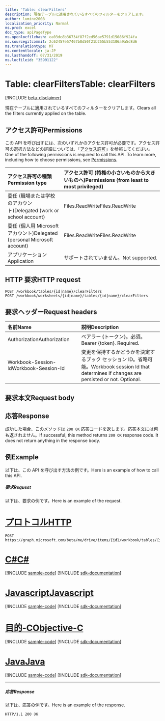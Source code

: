 ```yaml
---
title: 'Table: clearFilters'
description: 現在テーブルに適用されているすべてのフィルターをクリアします。
author: lumine2008
localization_priority: Normal
ms.prod: excel
doc_type: apiPageType
ms.openlocfilehash: ea03dc8b36734f87f2ed56ae5791d15086f924fa
ms.sourcegitcommit: 2c62457e57467b8d50f21b255b553106a9a5d8d6
ms.translationtype: MT
ms.contentlocale: ja-JP
ms.lasthandoff: 07/31/2019
ms.locfileid: "35991122"
---
```

# <a name="table-clearfilters"></a><span data-ttu-id="00151-103">Table: clearFilters</span><span class="sxs-lookup"><span data-stu-id="00151-103">Table: clearFilters</span></span>

[!INCLUDE [beta-disclaimer](../../includes/beta-disclaimer.md)]

<span data-ttu-id="00151-104">現在テーブルに適用されているすべてのフィルターをクリアします。</span><span class="sxs-lookup"><span data-stu-id="00151-104">Clears all the filters currently applied on the table.</span></span>
## <a name="permissions"></a><span data-ttu-id="00151-105">アクセス許可</span><span class="sxs-lookup"><span data-stu-id="00151-105">Permissions</span></span>
<span data-ttu-id="00151-p101">この API を呼び出すには、次のいずれかのアクセス許可が必要です。アクセス許可の選択方法などの詳細については、「[アクセス許可](/graph/permissions-reference)」を参照してください。</span><span class="sxs-lookup"><span data-stu-id="00151-p101">One of the following permissions is required to call this API. To learn more, including how to choose permissions, see [Permissions](/graph/permissions-reference).</span></span>

|<span data-ttu-id="00151-108">アクセス許可の種類</span><span class="sxs-lookup"><span data-stu-id="00151-108">Permission type</span></span>      | <span data-ttu-id="00151-109">アクセス許可 (特権の小さいものから大きいものへ)</span><span class="sxs-lookup"><span data-stu-id="00151-109">Permissions (from least to most privileged)</span></span>              |
|:--------------------|:---------------------------------------------------------|
|<span data-ttu-id="00151-110">委任 (職場または学校のアカウント)</span><span class="sxs-lookup"><span data-stu-id="00151-110">Delegated (work or school account)</span></span> | <span data-ttu-id="00151-111">Files.ReadWrite</span><span class="sxs-lookup"><span data-stu-id="00151-111">Files.ReadWrite</span></span>    |
|<span data-ttu-id="00151-112">委任 (個人用 Microsoft アカウント)</span><span class="sxs-lookup"><span data-stu-id="00151-112">Delegated (personal Microsoft account)</span></span> | <span data-ttu-id="00151-113">Files.ReadWrite</span><span class="sxs-lookup"><span data-stu-id="00151-113">Files.ReadWrite</span></span>    |
|<span data-ttu-id="00151-114">アプリケーション</span><span class="sxs-lookup"><span data-stu-id="00151-114">Application</span></span> | <span data-ttu-id="00151-115">サポートされていません。</span><span class="sxs-lookup"><span data-stu-id="00151-115">Not supported.</span></span> |

## <a name="http-request"></a><span data-ttu-id="00151-116">HTTP 要求</span><span class="sxs-lookup"><span data-stu-id="00151-116">HTTP request</span></span>
<!-- { "blockType": "ignored" } -->
```http
POST /workbook/tables/{id|name}/clearFilters
POST /workbook/worksheets/{id|name}/tables/{id|name}/clearFilters

```
## <a name="request-headers"></a><span data-ttu-id="00151-117">要求ヘッダー</span><span class="sxs-lookup"><span data-stu-id="00151-117">Request headers</span></span>
| <span data-ttu-id="00151-118">名前</span><span class="sxs-lookup"><span data-stu-id="00151-118">Name</span></span>       | <span data-ttu-id="00151-119">説明</span><span class="sxs-lookup"><span data-stu-id="00151-119">Description</span></span>|
|:---------------|:----------|
| <span data-ttu-id="00151-120">Authorization</span><span class="sxs-lookup"><span data-stu-id="00151-120">Authorization</span></span>  | <span data-ttu-id="00151-p102">ベアラー {トークン}。必須。</span><span class="sxs-lookup"><span data-stu-id="00151-p102">Bearer {token}. Required.</span></span> |
| <span data-ttu-id="00151-123">Workbook-Session-Id</span><span class="sxs-lookup"><span data-stu-id="00151-123">Workbook-Session-Id</span></span>  | <span data-ttu-id="00151-p103">変更を保持するかどうかを決定するブック セッション ID。省略可能。</span><span class="sxs-lookup"><span data-stu-id="00151-p103">Workbook session Id that determines if changes are persisted or not. Optional.</span></span>|

## <a name="request-body"></a><span data-ttu-id="00151-126">要求本文</span><span class="sxs-lookup"><span data-stu-id="00151-126">Request body</span></span>

## <a name="response"></a><span data-ttu-id="00151-127">応答</span><span class="sxs-lookup"><span data-stu-id="00151-127">Response</span></span>

<span data-ttu-id="00151-p104">成功した場合、このメソッドは `200 OK` 応答コードを返します。応答本文には何も返されません。</span><span class="sxs-lookup"><span data-stu-id="00151-p104">If successful, this method returns `200 OK` response code. It does not return anything in the response body.</span></span>

## <a name="example"></a><span data-ttu-id="00151-130">例</span><span class="sxs-lookup"><span data-stu-id="00151-130">Example</span></span>
<span data-ttu-id="00151-131">以下は、この API を呼び出す方法の例です。</span><span class="sxs-lookup"><span data-stu-id="00151-131">Here is an example of how to call this API.</span></span>
##### <a name="request"></a><span data-ttu-id="00151-132">要求</span><span class="sxs-lookup"><span data-stu-id="00151-132">Request</span></span>
<span data-ttu-id="00151-133">以下は、要求の例です。</span><span class="sxs-lookup"><span data-stu-id="00151-133">Here is an example of the request.</span></span>

# <a name="httptabhttp"></a>[<span data-ttu-id="00151-134">プロトコル</span><span class="sxs-lookup"><span data-stu-id="00151-134">HTTP</span></span>](#tab/http)
<!-- {
  "blockType": "request",
  "name": "table_clearfilters"
}-->
```http
POST https://graph.microsoft.com/beta/me/drive/items/{id}/workbook/tables/{id|name}/clearFilters
```
# <a name="ctabcsharp"></a>[<span data-ttu-id="00151-135">C#</span><span class="sxs-lookup"><span data-stu-id="00151-135">C#</span></span>](#tab/csharp)
[!INCLUDE [sample-code](../includes/snippets/csharp/table-clearfilters-csharp-snippets.md)]
[!INCLUDE [sdk-documentation](../includes/snippets/snippets-sdk-documentation-link.md)]

# <a name="javascripttabjavascript"></a>[<span data-ttu-id="00151-136">Javascript</span><span class="sxs-lookup"><span data-stu-id="00151-136">Javascript</span></span>](#tab/javascript)
[!INCLUDE [sample-code](../includes/snippets/javascript/table-clearfilters-javascript-snippets.md)]
[!INCLUDE [sdk-documentation](../includes/snippets/snippets-sdk-documentation-link.md)]

# <a name="objective-ctabobjc"></a>[<span data-ttu-id="00151-137">目的-C</span><span class="sxs-lookup"><span data-stu-id="00151-137">Objective-C</span></span>](#tab/objc)
[!INCLUDE [sample-code](../includes/snippets/objc/table-clearfilters-objc-snippets.md)]
[!INCLUDE [sdk-documentation](../includes/snippets/snippets-sdk-documentation-link.md)]

# <a name="javatabjava"></a>[<span data-ttu-id="00151-138">Java</span><span class="sxs-lookup"><span data-stu-id="00151-138">Java</span></span>](#tab/java)
[!INCLUDE [sample-code](../includes/snippets/java/table-clearfilters-java-snippets.md)]
[!INCLUDE [sdk-documentation](../includes/snippets/snippets-sdk-documentation-link.md)]

---


##### <a name="response"></a><span data-ttu-id="00151-139">応答</span><span class="sxs-lookup"><span data-stu-id="00151-139">Response</span></span>
<span data-ttu-id="00151-140">以下は、応答の例です。</span><span class="sxs-lookup"><span data-stu-id="00151-140">Here is an example of the response.</span></span> 
<!-- {
  "blockType": "response",
  "truncated": true,
  "@odata.type": "microsoft.graph.none"
} -->
```http
HTTP/1.1 200 OK
```

<!-- uuid: 8fcb5dbc-d5aa-4681-8e31-b001d5168d79
2015-10-25 14:57:30 UTC -->
<!--
{
  "type": "#page.annotation",
  "description": "Table: clearFilters",
  "keywords": "",
  "section": "documentation",
  "tocPath": "",
  "suppressions": [
  ]
}
-->
